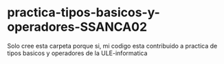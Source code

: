 # practica-tipos-basicos-y-operadores-SSANCA02

Solo cree esta carpeta porque si, mi codigo esta contribuido a practica de tipos basicos y operadores de la ULE-informatica
